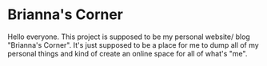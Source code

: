# Brianna's Corner

Hello everyone.
This project is supposed to be my personal website/ blog "Brianna's Corner". It's just supposed to be a place for me to dump all of my personal things and kind of create an online space for all of what's "me".


